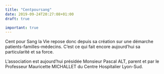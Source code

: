 ```yaml
---
title: "Centpoursang"
date: 2019-09-24T20:27:08+01:00
draft: true

important: true
---
```


Cent pour Sang la Vie repose donc depuis sa création sur une démarche patients-familles-médecins. C’est ce qui fait encore aujourd’hui sa particularité et sa force.

L’association est aujourd’hui présidée Monsieur Pascal ALT, parent et par le Professeur Mauricette MICHALLET du Centre Hospitalier Lyon-Sud.